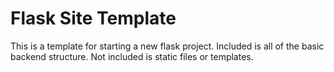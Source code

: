 # Flask Site Template
This is a template for starting a new flask project. Included is all of the basic backend structure. Not included is static files or templates.
